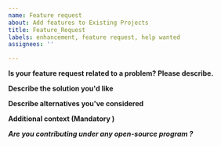 ```yaml
---
name: Feature request
about: Add features to Existing Projects
title: Feature_Request
labels: enhancement, feature request, help wanted
assignees: ''

---
```


**Is your feature request related to a problem? Please describe.**
<!-- A clear and concise description of what the problem is. -->

**Describe the solution you'd like**
<!-- A clear and concise description of what you want to happen. -->

**Describe alternatives you've considered**
<!-- A clear and concise description of any alternative solutions or features you've considered. -->


**Additional context (Mandatory )**

***Are you contributing under any open-source program ?***
<!-- Mention it here-->
